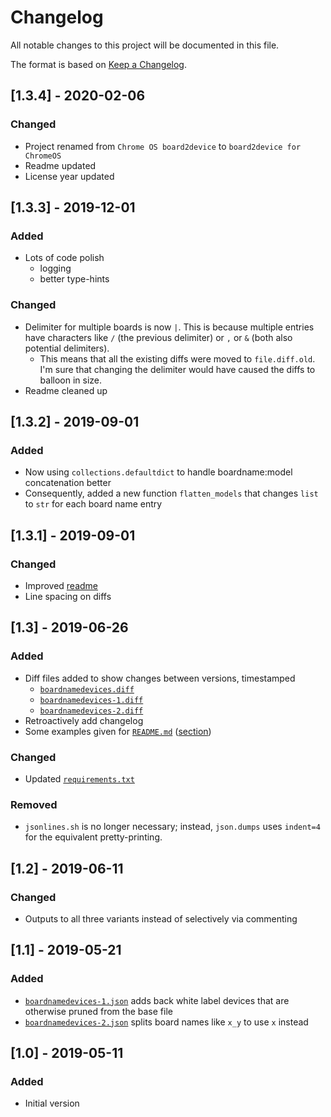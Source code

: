 # Changelog
All notable changes to this project will be documented in this file.

The format is based on [Keep a Changelog](https://keepachangelog.com/en/1.0.0/).

## [1.3.4] - 2020-02-06
### Changed
- Project renamed from `Chrome OS board2device` to `board2device for ChromeOS`
- Readme updated
- License year updated

## [1.3.3] - 2019-12-01
### Added
- Lots of code polish
    - logging
    - better type-hints

### Changed
- Delimiter for multiple boards is now ` | `. This is because multiple entries have characters like `/` (the previous delimiter) or `,` or `&` (both also potential delimiters).
    - This means that all the existing diffs were moved to `file.diff.old`. I'm sure that changing the delimiter would have caused the diffs to balloon in size.
- Readme cleaned up

## [1.3.2] - 2019-09-01
### Added
- Now using `collections.defaultdict` to handle boardname:model concatenation better
- Consequently, added a new function `flatten_models` that changes `list` to `str` for each board name entry

## [1.3.1] - 2019-09-01
### Changed
- Improved [readme](README.md)
- Line spacing on diffs

## [1.3] - 2019-06-26
### Added
- Diff files added to show changes between versions, timestamped
    - [`boardnamedevices.diff`](boardnamedevices-1.diff)
    - [`boardnamedevices-1.diff`](boardnamedevices-1.diff)
    - [`boardnamedevices-2.diff`](boardnamedevices-2.diff)
- Retroactively add changelog
- Some examples given for [`README.md`](README.md) ([section](README.md#simplification-of-board-names))

### Changed
- Updated [`requirements.txt`](requirements.txt)

### Removed
- `jsonlines.sh` is no longer necessary; instead, `json.dumps` uses `indent=4` for the equivalent pretty-printing.

## [1.2] - 2019-06-11
### Changed
- Outputs to all three variants instead of selectively via commenting

## [1.1] - 2019-05-21
### Added
- [`boardnamedevices-1.json`](boardnamedevices-1.json) adds back white label devices that are otherwise pruned from the base file
- [`boardnamedevices-2.json`](boardnamedevices-2.json) splits board names like `x_y` to use `x` instead

## [1.0] - 2019-05-11
### Added
- Initial version
